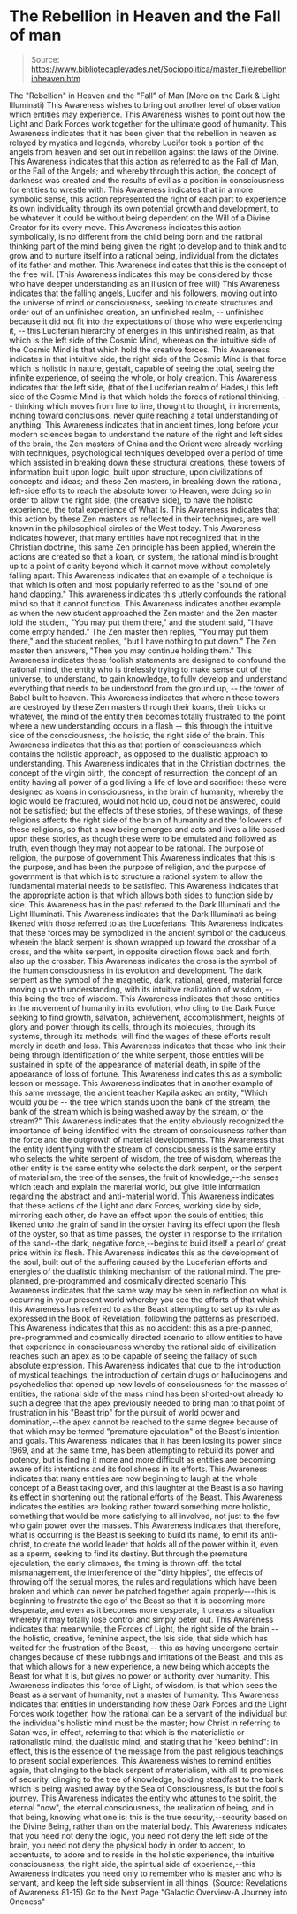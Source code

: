 # The Rebellion in Heaven and the Fall of man

> Source: https://www.bibliotecapleyades.net/Sociopolitica/master_file/rebellioninheaven.htm

The "Rebellion" in Heaven
and
the "Fall" of Man
(More on the Dark & Light Illuminati)
This Awareness wishes to bring out another level of observation which entities may experience. This Awareness wishes to point out how the Light and Dark Forces work together for the ultimate good of humanity.
This Awareness indicates that it has been given that the rebellion in heaven as relayed by mystics and legends, whereby Lucifer took a portion of the angels from heaven and set out in rebellion against the laws of the Divine. This Awareness indicates that this action as referred to as the Fall of Man, or the Fall of the Angels; and whereby through this action, the concept of darkness was created and the results of evil as a position in consciousness for entities to wrestle with.
This Awareness indicates that in a more symbolic sense, this action represented the right of each part to experience its own individuality through its own potential growth and development, to be whatever it could be without being dependent on the Will of a Divine Creator for its every move. This Awareness indicates this action symbolically, is no different from the child being born and the rational thinking part of the mind being given the right to develop and to think and to grow and to nurture itself into a rational being, individual from the dictates of its father and mother. This Awareness indicates that this is the concept of the free will. (This Awareness indicates this may be considered by those who have deeper understanding as an illusion of free will)
This Awareness indicates that the falling angels, Lucifer and his followers, moving out into the universe of mind or consciousness, seeking to create structures and order out of an unfinished creation, an unfinished realm, -- unfinished because it did not fit into the expectations of those who were experiencing it, -- this Luciferian hierarchy of energies in this unfinished realm, as that which is the left side of the Cosmic Mind, whereas on the intuitive side of the Cosmic Mind is that which hold the creative forces. This Awareness indicates in that intuitive side, the right side of the Cosmic Mind is that force which is holistic in nature, gestalt, capable of seeing the total, seeing the infinite experience, of seeing the whole, or holy creation.
This Awareness indicates that the left side, (that of the Luciferian realm of Hades,) this left side of the Cosmic Mind is that which holds the forces of rational thinking, -- thinking which moves from line to line, thought to thought, in increments, inching toward conclusions, never quite reaching a total understanding of anything. This Awareness indicates that in ancient times, long before your modern sciences began to understand the nature of the right and left sides of the brain, the Zen masters of China and the Orient were already working with techniques, psychological techniques developed over a period of time which assisted in breaking down these structural creations, these towers of information built upon logic, built upon structure, upon civilizations of concepts and ideas; and these Zen masters, in breaking down the rational, left-side efforts to reach the absolute tower to Heaven, were doing so in order to allow the right side, (the creative side), to have the holistic experience, the total experience of What Is.
This Awareness indicates that this action by these Zen masters as reflected in their techniques, are well known in the philosophical circles of the West today. This Awareness indicates however, that many entities have not recognized that in the Christian doctrine, this same Zen principle has been applied, wherein the actions are created so that a koan, or system, the rational mind is brought up to a point of clarity beyond which it cannot move without completely falling apart. This Awareness indicates that an example of a technique is that which is often and most popularly referred to as the "sound of one hand clapping." This awareness indicates this utterly confounds the rational mind so that it cannot function.
This Awareness indicates another example as when the new student approached the Zen master and the Zen master told the student, "You may put them there," and the student said, "I have come empty handed." The Zen master then replies, "You may put them there," and the student replies, "but I have nothing to put down." The Zen master then answers, "Then you may continue holding them." This Awareness indicates these foolish statements are designed to confound the rational mind, the entity who is tirelessly trying to make sense out of the universe, to understand, to gain knowledge, to fully develop and understand everything that needs to be understood from the ground up, -- the tower of Babel built to heaven.
This Awareness indicates that wherein these towers are destroyed by these Zen masters through their koans, their tricks or whatever, the mind of the entity then becomes totally frustrated to the point where a new understanding occurs in a flash -- this through the intuitive side of the consciousness, the holistic, the right side of the brain. This Awareness indicates that this as that portion of consciousness which contains the holistic approach, as opposed to the dualistic approach to understanding.
This Awareness indicates that in the Christian doctrines, the concept of the virgin birth, the concept of resurrection, the concept of an entity having all power of a god living a life of love and sacrifice: these were designed as koans in consciousness, in the brain of humanity, whereby the logic would be fractured, would not hold up, could not be answered, could not be satisfied; but the effects of these stories, of these wavings, of these religions affects the right side of the brain of humanity and the followers of these religions, so that a new being emerges and acts and lives a life based upon these stories, as though these were to be emulated and followed as truth, even though they may not appear to be rational.
The purpose of religion, the purpose of government
This Awareness indicates that this is the purpose, and has been the purpose of religion, and the purpose of government is that which is to structure a rational system to allow the fundamental material needs to be satisfied. This Awareness indicates that the appropriate action is that which allows both sides to function side by side.
This Awareness has in the past referred to the Dark Illuminati and the Light Illuminati. This Awareness indicates that the Dark Illuminati as being likened with those referred to as the Luceferians. This Awareness indicates that these forces may be symbolized in the ancient symbol of the caduceus, wherein the black serpent is shown wrapped up toward the crossbar of a cross, and the white serpent, in opposite direction flows back and forth, also up the crossbar. This Awareness indicates the cross is the symbol of the human consciousness in its evolution and development. The dark serpent as the symbol of the magnetic, dark, rational, greed, material force moving up with understanding, with its intuitive realization of wisdom, -- this being the tree of wisdom.
This Awareness indicates that those entities in the movement of humanity in its evolution, who cling to the Dark Force seeking to find growth, salvation, achievement, accomplishment, heights of glory and power through its cells, through its molecules, through its systems, through its methods, will find the wages of these efforts result merely in death and loss. This Awareness indicates that those who link their being through identification of the white serpent, those entities will be sustained in spite of the appearance of material death, in spite of the appearance of loss of fortune. This Awareness indicates this as a symbolic lesson or message.
This Awareness indicates that in another example of this same message, the ancient teacher Kapila asked an entity, "Which would you be -- the tree which stands upon the bank of the stream, the bank of the stream which is being washed away by the stream, or the stream?" This Awareness indicates that the entity obviously recognized the importance of being identified with the stream of consciousness rather than the force and the outgrowth of material developments. This Awareness that the entity identifying with the stream of consciousness is the same entity who selects the white serpent of wisdom, the tree of wisdom, whereas the other entity is the same entity who selects the dark serpent, or the serpent of materialism, the tree of the senses, the fruit of knowledge,--the senses which teach and explain the material world, but give little information regarding the abstract and anti-material world.
This Awareness indicates that these actions of the Light and dark Forces, working side by side, mirroring each other, do have an effect upon the souls of entities; this likened unto the grain of sand in the oyster having its effect upon the flesh of the oyster, so that as time passes, the oyster in response to the irritation of the sand--the dark, negative force,--begins to build itself a pearl of great price within its flesh. This Awareness indicates this as the development of the soul, built out of the suffering caused by the Luceferian efforts and energies of the dualistic thinking mechanism of the rational mind.
The pre-planned, pre-programmed and cosmically directed scenario
This Awareness indicates that the same way may be seen in reflection on what is occurring in your present world whereby you see the efforts of that which this Awareness has referred to as the Beast attempting to set up its rule as expressed in the Book of Revelation, following the patterns as prescribed. This Awareness indicates that this as no accident: this as a pre-planned, pre-programmed and cosmically directed scenario to allow entities to have that experience in consciousness whereby the rational side of civilization reaches such an apex as to be capable of seeing the fallacy of such absolute expression.
This Awareness indicates that due to the introduction of mystical teachings, the introduction of certain drugs or hallucinogens and psychedelics that opened up new levels of consciousness for the masses of entities, the rational side of the mass mind has been shorted-out already to such a degree that the apex previously needed to bring man to that point of frustration in his "Beast trip" for the pursuit of world power and domination,--the apex cannot be reached to the same degree because of that which may be termed "premature ejaculation" of the Beast's intention and goals. This Awareness indicates that it has been losing its power since 1969, and at the same time, has been attempting to rebuild its power and potency, but is finding it more and more difficult as entities are becoming aware of its intentions and its foolishness in its efforts.
This Awareness indicates that many entities are now beginning to laugh at the whole concept of a Beast taking over, and this laughter at the Beast is also having its effect in shortening out the rational efforts of the Beast.
This Awareness indicates the entities are looking rather toward something more holistic, something that would be more satisfying to all involved, not just to the few who gain power over the masses. This Awareness indicates that therefore, what is occurring is the Beast is seeking to build its name, to emit its anti-christ, to create the world leader that holds all of the power within it, even as a sperm, seeking to find its destiny. But through the premature ejaculation, the early climaxes, the timing is thrown off: the total mismanagement, the interference of the "dirty hippies", the effects of throwing off the sexual mores, the rules and regulations which have been broken and which can never be patched together again properly---this is beginning to frustrate the ego of the Beast so that it is becoming more desperate, and even as it becomes more desperate, it creates a situation whereby it may totally lose control and simply peter out.
This Awareness indicates that meanwhile, the Forces of Light, the right side of the brain,--the holistic, creative, feminine aspect, the Isis side, that side which has waited for the frustration of the Beast, -- this as having undergone certain changes because of these rubbings and irritations of the Beast, and this as that which allows for a new experience, a new being which accepts the Beast for what it is, but gives no power or authority over humanity. This Awareness indicates this force of Light, of wisdom, is that which sees the Beast as a servant of humanity, not a master of humanity.
This Awareness indicates that entities in understanding how these Dark Forces and the Light Forces work together, how the rational can be a servant of the individual but the individual's holistic mind must be the master; how Christ in referring to Satan was, in effect, referring to that which is the materialistic or rationalistic mind, the dualistic mind, and stating that he "keep behind": in effect, this is the essence of the message from the past religious teachings to present social experiences.
This Awareness wishes to remind entities again, that clinging to the black serpent of materialism, with all its promises of security, clinging to the tree of knowledge, holding steadfast to the bank which is being washed away by the Sea of Consciousness, is but the fool's journey. This Awareness indicates the entity who attunes to the spirit, the eternal "now", the eternal consciousness, the realization of being, and in that being, knowing what one is; this is the true security,--security based on the Divine Being, rather than on the material body.
This Awareness indicates
that you need not deny the logic, you need not deny the left side of the brain,
you need not deny the physical body in order to accent, to accentuate, to
adore and to reside in the holistic experience, the intuitive consciousness,
the right side, the spiritual side of experience,--this Awareness indicates
you need only to remember who is master and who is servant, and keep the left
side subservient in all things.
(Source: Revelations of Awareness 81-15)
Go to the Next Page "Galactic Overview-A Journey into Oneness"
